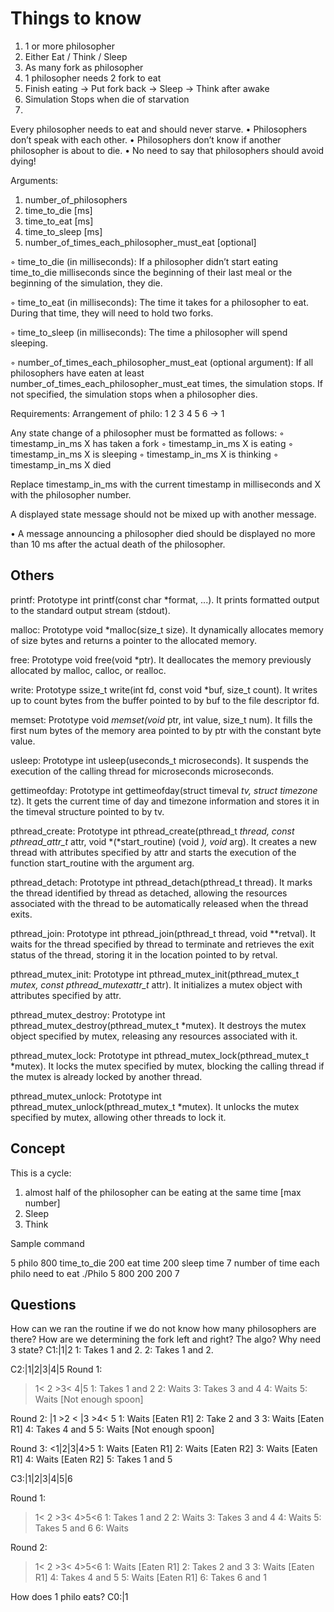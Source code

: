 # Things to know

1. 1 or more philosopher
2. Either Eat / Think / Sleep
3. As many fork as philosopher
4. 1 philosopher needs 2 fork to eat
5. Finish eating -> Put fork back -> Sleep -> Think after awake
6. Simulation Stops when die of starvation
7.

Every philosopher needs to eat and should never starve.
• Philosophers don’t speak with each other.
• Philosophers don’t know if another philosopher is about to die.
• No need to say that philosophers should avoid dying!

Arguments:

1. number_of_philosophers
2. time_to_die [ms]
3. time_to_eat [ms]
4. time_to_sleep [ms]
5. number_of_times_each_philosopher_must_eat [optional]

◦ time_to_die (in milliseconds): If a philosopher didn’t start eating time_to_die
milliseconds since the beginning of their last meal or the beginning of the simulation, they die.

◦ time_to_eat (in milliseconds): The time it takes for a philosopher to eat.
During that time, they will need to hold two forks.

◦ time_to_sleep (in milliseconds): The time a philosopher will spend sleeping.

◦ number_of_times_each_philosopher_must_eat (optional argument): If all
philosophers have eaten at least number_of_times_each_philosopher_must_eat
times, the simulation stops. If not specified, the simulation stops when a
philosopher dies.

Requirements:
Arrangement of philo: 1 2 3 4 5 6 -> 1

Any state change of a philosopher must be formatted as follows:
◦ timestamp_in_ms X has taken a fork
◦ timestamp_in_ms X is eating
◦ timestamp_in_ms X is sleeping
◦ timestamp_in_ms X is thinking
◦ timestamp_in_ms X died

Replace timestamp_in_ms with the current timestamp in milliseconds
and X with the philosopher number.

A displayed state message should not be mixed up with another message.

• A message announcing a philosopher died should be displayed no more than 10 ms
after the actual death of the philosopher.

## Others

printf: Prototype int printf(const char *format, ...). It prints formatted output to the standard output stream (stdout).

malloc: Prototype void *malloc(size_t size). It dynamically allocates memory of size bytes and returns a pointer to the allocated memory.

free: Prototype void free(void *ptr). It deallocates the memory previously allocated by malloc, calloc, or realloc.

write: Prototype ssize_t write(int fd, const void *buf, size_t count). It writes up to count bytes from the buffer pointed to by buf to the file descriptor fd.

memset: Prototype void *memset(void* ptr, int value, size_t num). It fills the first num bytes of the memory area pointed to by ptr with the constant byte value.

usleep: Prototype int usleep(useconds_t microseconds). It suspends the execution of the calling thread for microseconds microseconds.

gettimeofday: Prototype int gettimeofday(struct timeval *tv, struct timezone* tz). It gets the current time of day and timezone information and stores it in the timeval structure pointed to by tv.

pthread_create: Prototype int pthread_create(pthread_t *thread, const pthread_attr_t* attr, void *(*start_routine) (void *), void* arg). It creates a new thread with attributes specified by attr and starts the execution of the function start_routine with the argument arg.

pthread_detach: Prototype int pthread_detach(pthread_t thread). It marks the thread identified by thread as detached, allowing the resources associated with the thread to be automatically released when the thread exits.

pthread_join: Prototype int pthread_join(pthread_t thread, void **retval). It waits for the thread specified by thread to terminate and retrieves the exit status of the thread, storing it in the location pointed to by retval.

pthread_mutex_init: Prototype int pthread_mutex_init(pthread_mutex_t *mutex, const pthread_mutexattr_t* attr). It initializes a mutex object with attributes specified by attr.

pthread_mutex_destroy: Prototype int pthread_mutex_destroy(pthread_mutex_t *mutex). It destroys the mutex object specified by mutex, releasing any resources associated with it.

pthread_mutex_lock: Prototype int pthread_mutex_lock(pthread_mutex_t *mutex). It locks the mutex specified by mutex, blocking the calling thread if the mutex is already locked by another thread.

pthread_mutex_unlock: Prototype int pthread_mutex_unlock(pthread_mutex_t *mutex). It unlocks the mutex specified by mutex, allowing other threads to lock it.

## Concept

This is a cycle:

1. almost half of the philosopher can be eating at the same time [max number]
2. Sleep
3. Think

Sample command

5 philo
800 time_to_die
200 eat time
200 sleep time
7 number of time each philo need to eat
./Philo 5 800 200 200 7

## Questions

How can we ran the routine if we do not know how many philosophers are there?
How are we determining the fork left and right? The algo? Why need 3 state?
C1:|1|2
1: Takes 1 and 2.
2: Takes 1 and 2.

C2:|1|2|3|4|5
Round 1:
>1< 2 >3< 4|5
1: Takes 1 and 2
2: Waits
3: Takes 3 and 4
4: Waits
5: Waits [Not enough spoon]

Round 2:
|1 >2 < |3 >4< 5
1: Waits [Eaten R1]
2: Take 2 and 3
3: Waits [Eaten R1]
4: Takes 4 and 5
5: Waits [Not enough spoon]

Round 3:
<1|2|3|4>5
1: Waits [Eaten R1]
2: Waits [Eaten R2]
3: Waits [Eaten R1]
4: Waits [Eaten R2]
5: Takes 1 and 5

C3:|1|2|3|4|5|6

Round 1:
>1< 2 >3< 4>5<6
1: Takes 1 and 2
2: Waits
3: Takes 3 and 4
4: Waits
5: Takes 5 and 6
6: Waits

Round 2:
>1< 2 >3< 4>5<6
1: Waits [Eaten R1]
2: Takes 2 and 3
3: Waits [Eaten R1]
4: Takes 4 and 5
5: Waits [Eaten R1]
6: Takes 6 and 1

How does 1 philo eats?
C0:|1
